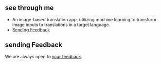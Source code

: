 ## see through me
- An image-based translation app, utilizing machine learning to transform image inputs to translations in a target language.
- [Sending Feedback](#sending-feedback)

## sending Feedback

We are always open to [your feedback](jso.jonathan@gmail.com).

